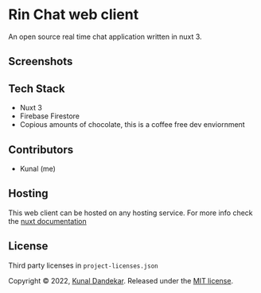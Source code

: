 # Rin Chat web client

An open source real time chat application written in nuxt 3.

## Screenshots

<!-- ![screenshot](https://raw.githubusercontent.com/RocKing1001/rin/main/.github/images/Screenshot1.png)
![login](https://raw.githubusercontent.com/RocKing1001/rin/main/.github/images/Screenshot2.png) -->

## Tech Stack

- Nuxt 3
- Firebase Firestore
- Copious amounts of chocolate, this is a coffee free dev enviornment

## Contributors

- Kunal (me)

## Hosting

This web client can be hosted on any hosting service. For more info check the [nuxt documentation](https://v3.nuxtjs.org/guide/deploy/presets)

## License

Third party licenses in `project-licenses.json`

Copyright © 2022, [Kunal Dandekar](https://github.com/RocKing1001). Released under the [MIT license](LICENSE).
